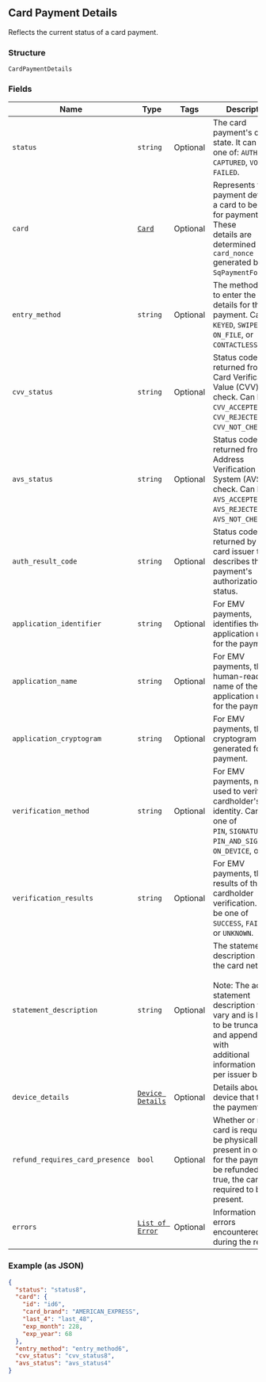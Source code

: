 ## Card Payment Details

Reflects the current status of a card payment.

### Structure

`CardPaymentDetails`

### Fields

| Name | Type | Tags | Description |
|  --- | --- | --- | --- |
| `status` | `string` | Optional | The card payment's current state. It can be one of: `AUTHORIZED`, `CAPTURED`, `VOIDED`,<br>`FAILED`. |
| `card` | [`Card`](/doc/models/card.md) | Optional | Represents the payment details of a card to be used for payments. These<br>details are determined by the `card_nonce` generated by `SqPaymentForm`. |
| `entry_method` | `string` | Optional | The method used to enter the card's details for the payment.  Can be<br>`KEYED`, `SWIPED`, `EMV`, `ON_FILE`, or `CONTACTLESS`. |
| `cvv_status` | `string` | Optional | Status code returned from the Card Verification Value (CVV) check. Can be<br>`CVV_ACCEPTED`, `CVV_REJECTED`, `CVV_NOT_CHECKED`. |
| `avs_status` | `string` | Optional | Status code returned from the Address Verification System (AVS) check. Can be<br>`AVS_ACCEPTED`, `AVS_REJECTED`, `AVS_NOT_CHECKED`. |
| `auth_result_code` | `string` | Optional | Status code returned by the card issuer that describes the payment's<br>authorization status. |
| `application_identifier` | `string` | Optional | For EMV payments, identifies the EMV application used for the payment. |
| `application_name` | `string` | Optional | For EMV payments, the human-readable name of the EMV application used for the payment. |
| `application_cryptogram` | `string` | Optional | For EMV payments, the cryptogram generated for the payment. |
| `verification_method` | `string` | Optional | For EMV payments, method used to verify the cardholder's identity.  Can be one of<br>`PIN`, `SIGNATURE`, `PIN_AND_SIGNATURE`, `ON_DEVICE`, or `NONE`. |
| `verification_results` | `string` | Optional | For EMV payments, the results of the cardholder verification.  Can be one of<br>`SUCCESS`, `FAILURE`, or `UNKNOWN`. |
| `statement_description` | `string` | Optional | The statement description sent to the card networks.<br><br>Note: The actual statement description will vary and is likely to be truncated and appended with<br>additional information on a per issuer basis. |
| `device_details` | [`Device Details`](/doc/models/device-details.md) | Optional | Details about the device that took the payment. |
| `refund_requires_card_presence` | `bool` | Optional | Whether or not the card is required to be physically present in order for the payment to<br>be refunded.  If true, the card is required to be present. |
| `errors` | [`List of Error`](/doc/models/error.md) | Optional | Information on errors encountered during the request. |

### Example (as JSON)

```json
{
  "status": "status8",
  "card": {
    "id": "id6",
    "card_brand": "AMERICAN_EXPRESS",
    "last_4": "last_48",
    "exp_month": 228,
    "exp_year": 68
  },
  "entry_method": "entry_method6",
  "cvv_status": "cvv_status8",
  "avs_status": "avs_status4"
}
```

